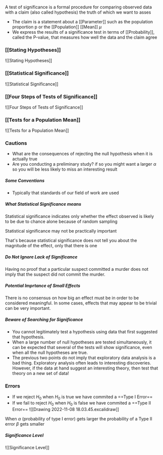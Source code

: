 A test of significance is a formal procedure for comparing observed data with a claim (also called hypothesis) the truth of which we want to asses
- The claim is a statement about a [[Parameter]] such as the population proportion p or the [[Population]] [[Mean]] $\mu$
- We express the results of a significance test in terms of [[Probability]], called the P-value, that measures how well the data and the claim agree

### [[Stating Hypotheses]]
![[Stating Hypotheses]]

### [[Statistical Significance]]
![[Statistical Significance]]

### [[Four Steps of Tests of Significance]]
![[Four Steps of Tests of Significance]]

### [[Tests for a Population Mean]]
![[Tests for a Population Mean]]

### Cautions
- What are the consequences of rejecting the null hypothesis when it is actually true
- Are you conducting a preliminary study? if so you might want a larger $\alpha$ so you will be less likely to miss an interesting result

##### Some Conventions
- Typically that standards of our field of work are used

##### What Statistical Significance means
Statistical significance indicates only whether the effect observed is likely to be due to chance alone because of random sampling

Statistical significance may not be practically important

That's because statistical significance does not tell you about the magnitude of the effect, only that there is one

##### Do Not Ignore Lack of Significance
Having no proof that a particular suspect committed a murder does not imply that the suspect did not commit the murder.

##### Potential Imprtance of Small Effects

There is no consensus on how big an effect must be in order to be considered meaningful. In some cases, effects that may appear to be trivial can be very important.

##### Beware of Searching for Significance
- You cannot legitimately test a hypothesis using data that first suggested that hypothesis.
- When a large number of null hypotheses are tested simultaneously, it can be expected that several of the tests will show significance, even when all the null hypotheses are true.
- The previous two points do not imply that exploratory data analysis is a bad thing. Exploratory analysis often leads to interesting discoveries. However, if the data at hand suggest an interesting theory, then test that theory on a new set of data!

### Errors
- If we reject $H_0$ when $H_0$ is true we have commited a ==Type I Error==
- If we fail to reject $H_0$ when $H_0$ is false we have commited a ==Type II Error==
![[Drawing 2022-11-08 18.03.45.excalidraw]]

When $\alpha$ (probability of type I error) gets larger the probability of a Type II error $\beta$  gets smaller

##### Significance Level
![[Significance Level]]
